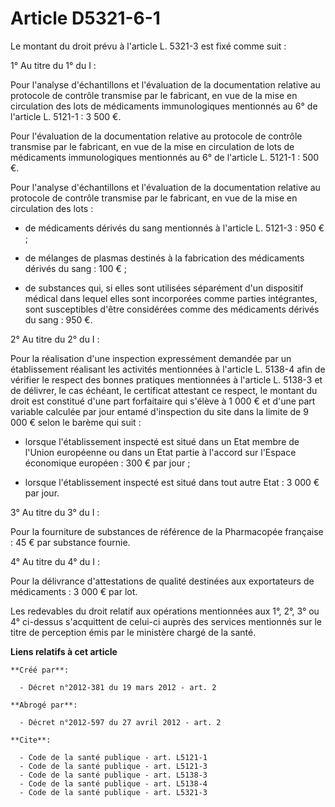 # Article D5321-6-1

Le montant du droit prévu à l'article L. 5321-3 est fixé comme suit : 

1° Au titre du 1° du I : 

Pour l'analyse d'échantillons et l'évaluation de la documentation relative au protocole de contrôle transmise par le
fabricant, en vue de la mise en circulation des lots de médicaments immunologiques mentionnés au 6° de l'article L. 5121-1 :
3 500 €. 

Pour l'évaluation de la documentation relative au protocole de contrôle transmise par le fabricant, en vue de la mise en
circulation de lots de médicaments immunologiques mentionnés au 6° de l'article L. 5121-1 : 500 €. 

Pour l'analyse d'échantillons et l'évaluation de la documentation relative au protocole de contrôle transmise par le
fabricant, en vue de la mise en circulation des lots :

- de médicaments dérivés du sang mentionnés à l'article L. 5121-3 : 950 € ;

- de mélanges de plasmas destinés à la fabrication des médicaments dérivés du sang : 100 € ;

- de substances qui, si elles sont utilisées séparément d'un dispositif médical dans lequel elles sont incorporées comme
parties intégrantes, sont susceptibles d'être considérées comme des médicaments dérivés du sang : 950 €. 

2° Au titre du 2° du I : 

Pour la réalisation d'une inspection expressément demandée par un établissement réalisant les activités mentionnées à
l'article L. 5138-4 afin de vérifier le respect des bonnes pratiques mentionnées à l'article L. 5138-3 et de délivrer, le cas
échéant, le certificat attestant ce respect, le montant du droit est constitué d'une part forfaitaire qui s'élève à 1 000 €
et d'une part variable calculée par jour entamé d'inspection du site dans la limite de 9 000 € selon le barème qui suit :

- lorsque l'établissement inspecté est situé dans un Etat membre de l'Union européenne ou dans un Etat partie à l'accord sur
l'Espace économique européen : 300 € par jour ;

- lorsque l'établissement inspecté est situé dans tout autre Etat : 3 000 € par jour. 

3° Au titre du 3° du I : 

Pour la fourniture de substances de référence de la Pharmacopée française : 45 € par substance fournie. 

4° Au titre du 4° du I : 

Pour la délivrance d'attestations de qualité destinées aux exportateurs de médicaments : 3 000 € par lot. 

Les redevables du droit relatif aux opérations mentionnées aux 1°, 2°, 3° ou 4° ci-dessus s'acquittent de celui-ci auprès des
services mentionnés sur le titre de perception émis par le ministère chargé de la santé.

**Liens relatifs à cet article**

	**Créé par**:

	  - Décret n°2012-381 du 19 mars 2012 - art. 2

	**Abrogé par**:

	  - Décret n°2012-597 du 27 avril 2012 - art. 2

	**Cite**:

	  - Code de la santé publique - art. L5121-1
	  - Code de la santé publique - art. L5121-3
	  - Code de la santé publique - art. L5138-3
	  - Code de la santé publique - art. L5138-4
	  - Code de la santé publique - art. L5321-3
